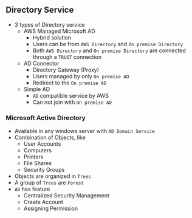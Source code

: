 ## Directory Service

- 3 types of Directory service
  - AWS Managed Microsoft AD
    - Hybrid solution
    - Users can be from `AWS Directory` and `On premise Directory`
    - Both `AWS Directory` and `On premise Directory` are connected through a `TRUST` connection
  - AD Connector
    - Directory Gateway (Proxy)
    - Users managed by only `On premise AD`
    - Redirect to the `On premise AD`
  - Simple AD
    - `AD` compatible service by AWS
    - Can not join with `On premise AD`

### Microsoft Active Directory

- Available in any windows server with `AD Domain Service`
- Combination of Objects, like
  - User Accounts
  - Computers
  - Printers
  - File Shares
  - Security Groups
- Objects are organized in `Trees`
- A group of `Trees` are `Forest`
- `AD` has feature
  - Centralized Security Management
  - Create Account
  - Assigning Permission
